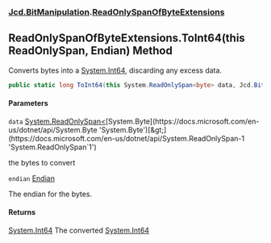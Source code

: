 ### [Jcd.BitManipulation](Jcd.BitManipulation.md 'Jcd.BitManipulation').[ReadOnlySpanOfByteExtensions](Jcd.BitManipulation.ReadOnlySpanOfByteExtensions.md 'Jcd.BitManipulation.ReadOnlySpanOfByteExtensions')

## ReadOnlySpanOfByteExtensions.ToInt64(this ReadOnlySpan<byte>, Endian) Method

Converts bytes into a [System.Int64](https://docs.microsoft.com/en-us/dotnet/api/System.Int64 'System.Int64'),
discarding any excess data.

```csharp
public static long ToInt64(this System.ReadOnlySpan<byte> data, Jcd.BitManipulation.Endian endian=Jcd.BitManipulation.Endian.Little);
```
#### Parameters

<a name='Jcd.BitManipulation.ReadOnlySpanOfByteExtensions.ToInt64(thisSystem.ReadOnlySpan_byte_,Jcd.BitManipulation.Endian).data'></a>

`data` [System.ReadOnlySpan&lt;](https://docs.microsoft.com/en-us/dotnet/api/System.ReadOnlySpan-1 'System.ReadOnlySpan`1')[System.Byte](https://docs.microsoft.com/en-us/dotnet/api/System.Byte 'System.Byte')[&gt;](https://docs.microsoft.com/en-us/dotnet/api/System.ReadOnlySpan-1 'System.ReadOnlySpan`1')

the bytes to convert

<a name='Jcd.BitManipulation.ReadOnlySpanOfByteExtensions.ToInt64(thisSystem.ReadOnlySpan_byte_,Jcd.BitManipulation.Endian).endian'></a>

`endian` [Endian](Jcd.BitManipulation.Endian.md 'Jcd.BitManipulation.Endian')

The endian for the bytes.

#### Returns
[System.Int64](https://docs.microsoft.com/en-us/dotnet/api/System.Int64 'System.Int64')
The converted [System.Int64](https://docs.microsoft.com/en-us/dotnet/api/System.Int64 'System.Int64')